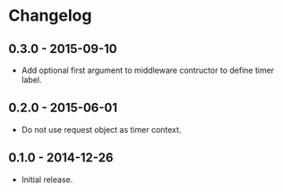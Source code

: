 # Changelog

## 0.3.0 - 2015-09-10

- Add optional first argument to middleware contructor to define timer label.

## 0.2.0 - 2015-06-01

- Do not use request object as timer context.

## 0.1.0 - 2014-12-26

- Initial release.
